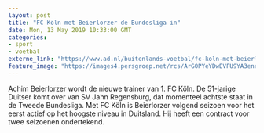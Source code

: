 ```yaml
---
layout: post
title: "FC Köln met Beierlorzer de Bundesliga in"
date: Mon, 13 May 2019 10:33:00 GMT
categories: 
- sport 
- voetbal 
externe_link: "https://www.ad.nl/buitenlands-voetbal/fc-koln-met-beierlorzer-de-bundesliga-in~ae0901c9/"
feature_image: "https://images4.persgroep.net/rcs/ArG0PYeYDwEVFU9YA3eneH-EAqE/diocontent/147693945/_fitwidth/400/?appId=21791a8992982cd8da851550a453bd7f&quality=0.7"
---
```


Achim Beierlorzer wordt de nieuwe trainer van 1. FC Köln. De 51-jarige Duitser komt over van SV Jahn Regensburg, dat momenteel achtste staat in de Tweede Bundesliga. Met FC Köln is Beierlorzer volgend seizoen voor het eerst actief op het hoogste niveau in Duitsland. Hij heeft een contract voor twee seizoenen ondertekend.
